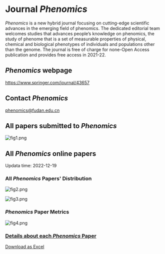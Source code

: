 # Journal *Phenomics*

*Phenomics* is a new hybrid journal focusing on cutting-edge scientific advances in the emerging field of phenomics. The dedicated editorial team welcomes studies that advances people’s knowledge on phenomics, the study of phenome that is a set of measurable properties of physical, chemical and biological phenotypes of individuals and populations other than the genome. The journal is free of charge for none-Open Access publication and provides free access in 2021-22.


## *Phenomics* webpage 

https://www.springer.com/journal/43657


## Contact *Phenomics*

phenomics@fudan.edu.cn

## All papers submitted to *Phenomics* 

<!-- 月初修改 -->
![fig1.png](https://gitee.com/telogen/Journal-Phenomics/blob/master/figures/fig1.png)


## All *Phenomics* online papers
<!-- 每周修改 -->
Updata time: 2022-12-19


### All *Phenomics* Papers' Distribution
<!-- fig2 文章分布、citation分布图 每周修改-->
![fig2.png](https://gitee.com/telogen/Journal-Phenomics/blob/master/figures/fig2.png)

<!-- fig3 subject分布图 暂不修改 -->
![fig3.png](https://gitee.com/telogen/Journal-Phenomics/blob/master/figures/fig3.png)

### *Phenomics* Paper Metrics
<!-- fig4 增量趋势图 每周修改 -->
![fig4.png](https://gitee.com/telogen/Journal-Phenomics/blob/master/figures/fig4.png)

<!-- 每周修改 -->

### [Details about each *Phenomics* Paper](https://github.com/Telogen/Phenomics/raw/master/weekly_online_paper_metrices)

[Download as Excel](https://github.com/Telogen/Phenomics/raw/master/weekly_online_paper_metrices/all_Phenomics_paper_metrics.xlsx)




